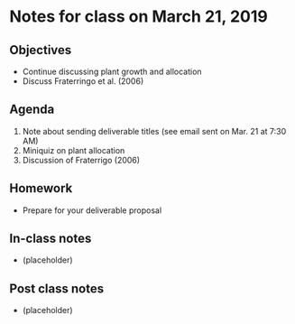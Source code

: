 # Notes for class on March 21, 2019

## Objectives
- Continue discussing plant growth and allocation
- Discuss Fraterringo et al. (2006)

## Agenda
1. Note about sending deliverable titles (see email sent on Mar. 21 at 7:30 AM)
2. Miniquiz on plant allocation
3. Discussion of Fraterrigo (2006)

## Homework
- Prepare for your deliverable proposal

## In-class notes
- (placeholder)

## Post class notes
- (placeholder)